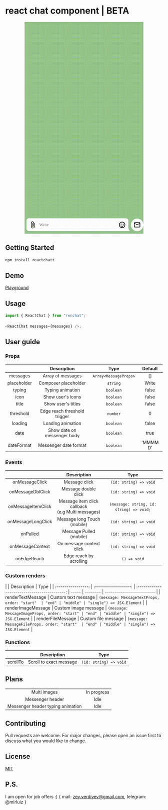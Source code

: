 # react chat component | BETA

<p align="center">
 <img src='https://github.com/Mirluiz/reactchatt/blob/master/demo.gif'/>
</p>

## Getting Started

```bash
npm install reactchatt
```

## Demo

[Playground](https://reactchatt.az)

## Usage

```ts
import { ReactChat } from "renchat";

<ReactChat messages={messages} />;
```

## User guide

### Props

|             |         Description          |         Type          | Default  |
| :---------: | :--------------------------: | :-------------------: | :------: |
|  messages   |      Array of messages       | `Array<MessageProps>` |    []    |
| placeholder |     Composer placeholder     |       `string`        |  Write   |
|   typing    |       Typing animation       |       `boolean`       |  false   |
|    icon     |      Show user's icons       |       `boolean`       |  false   |
|    title    |      Show user's titles      |       `boolean`       |  false   |
|  threshold  | Edge reach threshold trigger |       `number`        |    0     |
|   loading   |      Loading animation       |       `boolean`       |  false   |
|    date     | Show date on messenger body  |       `boolean`       |   true   |
| dateFormat  |    Messenger date format     |       `boolean`       | 'MMMM D' |

### Events

|                    |                      Description                      |                   Type                   |
| :----------------: | :---------------------------------------------------: | :--------------------------------------: |
|   onMessageClick   |                     Message click                     |          `(id: string) => void`          |
| onMessageDblClick  |                 Message double click                  |          `(id: string) => void`          |
| onMessageItemClick | Message item click callback<br/> (e.g Multi messages) | `(message: string, id: string) => void;` |
| onMessageLongClick |              Message long Touch (mobile)              |          `(id: string) => void`          |
|      onPulled      |                Message Pulled (mobile)                |          `(id: string) => void`          |
|  onMessageContext  |               On message context click                |          `(id: string) => void`          |
|    onEdgeReach     |                Edge reach by scrolling                |               `() => void`               |

### Custom renders

|                    |     Description      |                     Type                     |
| :----------------: | :------------------: | :------------------------------------------: | ----- | -------- | ------------------------- |
| renderTextMessage  | Custom text message  | `(message: MessageTextProps, order: "start"  | "end" | "middle" | "single") => JSX.Element` |
| renderImageMessage | Custom image message | `(message: MessageImageProps, order: "start" | "end" | "middle" | "single") => JSX.Element` |
| renderFileMessage  | Custom file message  | `(message: MessageFileProps, order: "start"  | "end" | "middle" | "single") => JSX.Element` |

### Functions

|          |       Description       |          Type          |
| :------: | :---------------------: | :--------------------: |
| scrollTo | Scroll to exact message | `(id: string) => void` |

## Plans

|                                   |             |
| :-------------------------------: | :---------: |
|           Multi images            | In progress |
|         Messenger header          |    Idle     |
| Messenger header typing animation |    Idle     |

## Contributing

Pull requests are welcome. For major changes, please open an issue first
to discuss what you would like to change.

## License

[MIT](https://choosealicense.com/licenses/mit/)



## P.S. 
I am open for job offers :)
{
mail: zey.verdiyev@gmail.com,
telegram: @mirluiz
}
